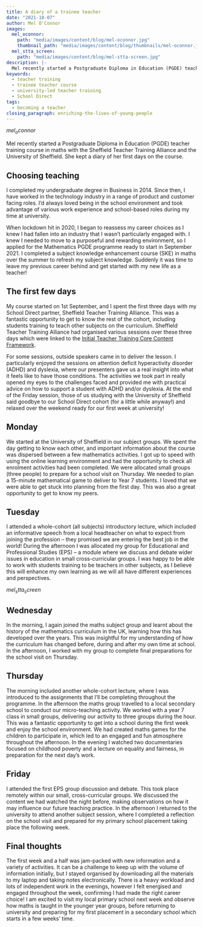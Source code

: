 ```yaml
---
title: A diary of a trainee teacher
date: "2021-10-07"
author: Mel O'Connor
images:
  mel_oconnor:
    path: "media/images/content/blog/mel-oconnor.jpg"
    thumbnail_path: "media/images/content/blog/thumbnails/mel-oconnor.jpg"
  mel_stta_screen:
    path: "media/images/content/blog/mel-stta-screen.jpg"
description: |- 
  Mel recently started a Postgraduate Diploma in Education (PGDE) teacher training course in maths with the Sheffield Teacher Training Alliance and the University of Sheffield. She kept a diary of her first days on the course.
keywords:
  - teacher training
  - trainee teacher course
  - university-led teacher training
  - School Direct
tags:
  - becoming a teacher
closing_paragraph: enriching-the-lives-of-young-people
---
```


$mel_oconnor$

Mel recently started a Postgraduate Diploma in Education (PGDE) teacher training course in maths with the Sheffield Teacher Training Alliance and the University of Sheffield. She kept a diary of her first days on the course.

## Choosing teaching

I completed my undergraduate degree in Business in 2014. Since then, I have worked in the technology industry in a range of product and customer facing roles. I’d always loved being in the school environment and took advantage of various work experience and school-based roles during my time at university. 

When lockdown hit in 2020, I began to reassess my career choices as I knew I had fallen into an industry that I wasn’t particularly engaged with. I knew I needed to move to a purposeful and rewarding environment, so I applied for the Mathematics PGDE programme ready to start in September 2021. I completed a subject knowledge enhancement course (SKE) in maths over the summer to refresh my subject knowledge. Suddenly it was time to leave my previous career behind and get started with my new life as a teacher!

## The first few days

My course started on 1st September, and I spent the first three days with my School Direct partner, Sheffield Teacher Training Alliance. This was a fantastic opportunity to get to know the rest of the cohort, including students training to teach other subjects on the curriculum. Sheffield Teacher Training Alliance had organised various sessions over these three days which were linked to the [Initial Teacher Training Core Content Framework](https://www.gov.uk/government/publications/initial-teacher-training-itt-core-content-framework). 

For some sessions, outside speakers came in to deliver the lesson. I particularly enjoyed the sessions on attention deficit hyperactivity disorder (ADHD) and dyslexia, where our presenters gave us a real insight into what it feels like to have those conditions. The activities we took part in really opened my eyes to the challenges faced and provided me with practical advice on how to support a student with ADHD and/or dyslexia. At the end of the Friday session, those of us studying with the University of Sheffield said goodbye to our School Direct cohort (for a little while anyway!) and relaxed over the weekend ready for our first week at university!

## Monday

We started at the University of Sheffield in our subject groups. We spent the day getting to know each other, and important information about the course was dispersed between a few mathematics activities. I got up to speed with using the online learning environment and had the opportunity to check all enrolment activities had been completed. We were allocated small groups (three people) to prepare for a school visit on Thursday. We needed to plan a 15-minute mathematical game to deliver to Year 7 students. I loved that we were able to get stuck into planning from the first day. This was also a great opportunity to get to know my peers.

## Tuesday

I attended a whole-cohort (all subjects) introductory lecture, which included an informative speech from a local headteacher on what to expect from joining the profession – they promised we are entering the best job in the world! During the afternoon I was allocated my group for Educational and Professional Studies (EPS) – a module where we discuss and debate wider issues in education in small cross-curricular groups. I was happy to be able to work with students training to be teachers in other subjects, as I believe this will enhance my own learning as we will all have different experiences and perspectives.

$mel_stta_screen$

## Wednesday

In the morning, I again joined the maths subject group and learnt about the history of the mathematics curriculum in the UK, learning how this has developed over the years. This was insightful for my understanding of how the curriculum has changed before, during and after my own time at school. In the afternoon, I worked with my group to complete final preparations for the school visit on Thursday.

## Thursday

The morning included another whole-cohort lecture, where I was introduced to the assignments that I’ll be completing throughout the programme. In the afternoon the maths group travelled to a local secondary school to conduct our micro-teaching activity. We worked with a year 7 class in small groups, delivering our activity to three groups during the hour. This was a fantastic opportunity to get into a school during the first week and enjoy the school environment. We had created maths games for the children to participate in, which led to an engaged and fun atmosphere throughout the afternoon. In the evening I watched two documentaries focused on childhood poverty and a lecture on equality and fairness, in preparation for the next day’s work.

## Friday

I attended the first EPS group discussion and debate. This took place remotely within our small, cross-curricular groups. We discussed the content we had watched the night before, making observations on how it may influence our future teaching practice. In the afternoon I returned to the university to attend another subject session, where I completed a reflection on the school visit and prepared for my primary school placement taking place the following week.

## Final thoughts

The first week and a half was jam-packed with new information and a variety of activities. It can be a challenge to keep up with the volume of information initially, but I stayed organised by downloading all the materials to my laptop and taking notes electronically. There is a heavy workload and lots of independent work in the evenings, however I felt energised and engaged throughout the week, confirming I had made the right career choice! I am excited to visit my local primary school next week and observe how maths is taught in the younger year groups, before returning to university and preparing for my first placement in a secondary school which starts in a few weeks’ time.

